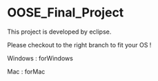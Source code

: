 # OOSE_Final_Project
This project is developed by eclipse.

Please checkout to the right branch to fit your OS !

Windows : forWindows

Mac : forMac
